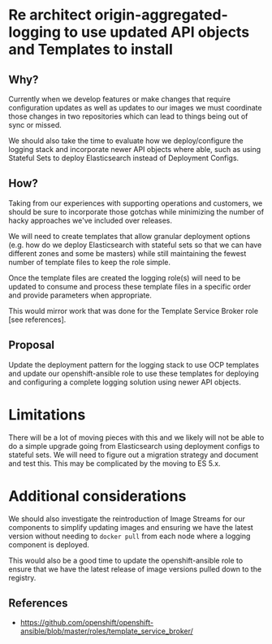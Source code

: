 # Re architect origin-aggregated-logging to use updated API objects and Templates to install

## Why?

Currently when we develop features or make changes that require configuration
updates as well as updates to our images we must coordinate those changes in two
repositories which can lead to things being out of sync or missed.

We should also take the time to evaluate how we deploy/configure the logging
stack and incorporate newer API objects where able, such as using Stateful Sets
to deploy Elasticsearch instead of Deployment Configs.

## How?

Taking from our experiences with supporting operations and customers, we should
be sure to incorporate those gotchas while minimizing the number of hacky
approaches we've included over releases.

We will need to create templates that allow granular deployment options (e.g.
how do we deploy Elasticsearch with stateful sets so that we can have different
zones and some be masters) while still maintaining the fewest number of template
files to keep the role simple.

Once the template files are created the logging role(s) will need to be updated
to consume and process these template files in a specific order and provide
parameters when appropriate.

This would mirror work that was done for the Template Service Broker role [see
references].

## Proposal

Update the deployment pattern for the logging stack to use OCP templates and
update our openshift-ansible role to use these templates for deploying
and configuring a complete logging solution using newer API objects.

# Limitations

There will be a lot of moving pieces with this and we likely will not be able
to do a simple upgrade going from Elasticsearch using deployment configs to
stateful sets. We will need to figure out a migration strategy and document
and test this. This may be complicated by the moving to ES 5.x.

# Additional considerations

We should also investigate the reintroduction of Image Streams for our
components to simplify updating images and ensuring we have the latest version
without needing to `docker pull` from each node where a logging component is
deployed.

This would also be a good time to update the openshift-ansible role to ensure
that we have the latest release of image versions pulled down to the registry.

## References
* https://github.com/openshift/openshift-ansible/blob/master/roles/template_service_broker/
